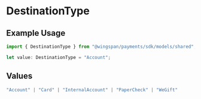 # DestinationType

## Example Usage

```typescript
import { DestinationType } from "@wingspan/payments/sdk/models/shared";

let value: DestinationType = "Account";
```

## Values

```typescript
"Account" | "Card" | "InternalAccount" | "PaperCheck" | "WeGift"
```